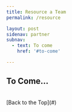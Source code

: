 ```yaml
---
title: Resource a Team
permalink: /resource

layout: post
sidenav: partner
subnav:
  - text: To come
    href: '#to-come'

---
```


## To Come...

<br/>
[Back to the Top](#)
